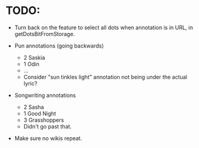 # TODO:
* Turn back on the feature to select all dots when annotation is in URL, in getDotsBitFromStorage.

* Pun annotations (going backwards)
    * 2 Saskia
    * 1 Odin
    * ...
    * Consider "sun tinkles light" annotation not being under the actual lyric?

* Songwriting annotations
    * 2 Sasha
    * 1 Good Night
    * 3 Grasshoppers
    * Didn't go past that.
* Make sure no wikis repeat.